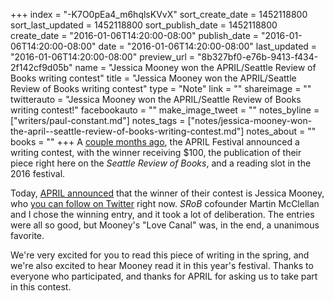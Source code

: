 +++
index = "-K7O0pEa4_m6hqlsKVvX"
sort_create_date = 1452118800
sort_last_updated = 1452118800
sort_publish_date = 1452118800
create_date = "2016-01-06T14:20:00-08:00"
publish_date = "2016-01-06T14:20:00-08:00"
date = "2016-01-06T14:20:00-08:00"
last_updated = "2016-01-06T14:20:00-08:00"
preview_url = "8b327bf0-e76b-9413-f434-2f142cf9d05b"
name = "Jessica Mooney won the APRIL/Seattle Review of Books writing contest"
title = "Jessica Mooney won the APRIL/Seattle Review of Books writing contest"
type = "Note"
link = ""
shareimage = ""
twitterauto = "Jessica Mooney won the APRIL/Seattle Review of Books writing contest!"
facebookauto = ""
make_image_tweet = ""
notes_byline = ["writers/paul-constant.md"]
notes_tags = ["notes/jessica-mooney-won-the-april--seattle-review-of-books-writing-contest.md"]
notes_about = ""
books = ""
+++
A [couple months ago](http://seattlereviewofbooks.com/notes/2015/11/12/aprils-throwing-a-writing-contest-and-youre-invited/), the APRIL Festival announced a writing contest, with the winner receiving $100, the publication of their piece right here on the *Seattle Review of Books*, and a reading slot in the 2016 festival.

Today, [APRIL announced](https://www.facebook.com/APRILFestival/posts/1203721599657226) that the winner of their contest is Jessica Mooney, who [you can follow on Twitter](https://twitter.com/jessleimoon) right now. *SRoB* cofounder Martin McClellan and I chose the winning entry, and it took a lot of deliberation. The entries were all so good, but Mooney's "Love Canal" was, in the end, a unanimous favorite.

We're very excited for you to read this piece of writing in the spring, and we're also excited to hear Mooney read it in this year's festival. Thanks to everyone who participated, and thanks for APRIL for asking us to take part in this contest.